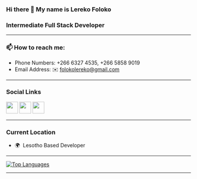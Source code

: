 ### Hi there 👋 My name is Lereko Foloko

### Intermediate Full Stack Developer

---------------------------
### 📫 How to reach me:
- Phone Numbers: +266 6327 4535, +266 5858 9019
- Email Address: ✉️ folokolereko@gmail.com

---------------------------
### Social Links

  <a href="https://github.com/DevLereko/" target="_blank" rel="noreferrer"><img src="https://raw.githubusercontent.com/danielcranney/readme-generator/main/public/icons/socials/github-dark.svg" width="32" height="32" /></a> 
  <a href="https://www.linkedin.com/in/lereko-foloko-127bb71ab/" target="_blank" rel="noreferrer"><img src="https://raw.githubusercontent.com/danielcranney/readme-generator/main/public/icons/socials/linkedin.svg" width="32" height="32" /></a> 
  <a href="https://web.facebook.com/swatboy.foloko" target="_blank" rel="noreferrer"><img src="https://raw.githubusercontent.com/danielcranney/readme-generator/main/public/icons/socials/facebook.svg" width="32" height="32" /></a>
           
---------------------------
### Current Location
*   🌍  Lesotho Based Developer

---------------------------

<a href="https://github.com/devlereko" align="left"><img src="https://github-readme-stats.vercel.app/api/top-langs/?username=devlereko&langs_count=10&title_color=0891b2&text_color=ffffff&icon_color=0891b2&bg_color=1c1917&hide_border=true&locale=en&custom_title=Most%20%Used%20%Languages" alt="Top Languages" /></a>

---------------------------
<!--
**DevLereko/DevLereko** is a ✨ _special_ ✨ repository because its `README.md` (this file) appears on your GitHub profile.

Here are some ideas to get you started:
  
- 🔭 I’m currently working on ...
- 🌱 I’m currently learning ...
- 👯 I’m looking to collaborate on ...
- 🤔 I’m looking for help with ...
- 💬 Ask me about ...
- 📫 How to reach me: ...
- 😄 Pronouns: ...
- ⚡ Fun fact: ...
-->
